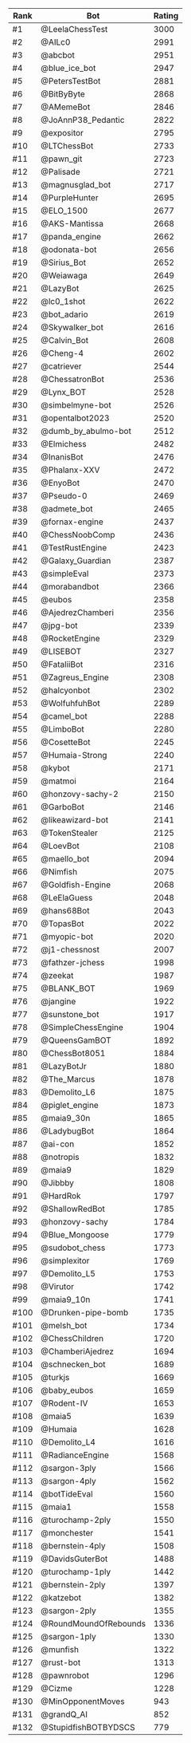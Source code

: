 Rank|Bot|Rating
---|---|---
#1|@LeelaChessTest|3000
#2|@AILc0|2991
#3|@abcbot|2951
#4|@blue_ice_bot|2947
#5|@PetersTestBot|2881
#6|@BitByByte|2868
#7|@AMemeBot|2846
#8|@JoAnnP38_Pedantic|2822
#9|@expositor|2795
#10|@LTChessBot|2733
#11|@pawn_git|2723
#12|@Palisade|2721
#13|@magnusglad_bot|2717
#14|@PurpleHunter|2695
#15|@ELO_1500|2677
#16|@AKS-Mantissa|2668
#17|@panda_engine|2662
#18|@odonata-bot|2656
#19|@Sirius_Bot|2652
#20|@Weiawaga|2649
#21|@LazyBot|2625
#22|@lc0_1shot|2622
#23|@bot_adario|2619
#24|@Skywalker_bot|2616
#25|@Calvin_Bot|2608
#26|@Cheng-4|2602
#27|@catriever|2544
#28|@ChessatronBot|2536
#29|@Lynx_BOT|2528
#30|@simbelmyne-bot|2526
#31|@opentalbot2023|2520
#32|@dumb_by_abulmo-bot|2512
#33|@Elmichess|2482
#34|@InanisBot|2476
#35|@Phalanx-XXV|2472
#36|@EnyoBot|2470
#37|@Pseudo-0|2469
#38|@admete_bot|2465
#39|@fornax-engine|2437
#40|@ChessNoobComp|2436
#41|@TestRustEngine|2423
#42|@Galaxy_Guardian|2387
#43|@simpleEval|2373
#44|@morabandbot|2366
#45|@eubos|2358
#46|@AjedrezChamberi|2356
#47|@jpg-bot|2339
#48|@RocketEngine|2329
#49|@LISEBOT|2327
#50|@FataliiBot|2316
#51|@Zagreus_Engine|2308
#52|@halcyonbot|2302
#53|@WolfuhfuhBot|2289
#54|@camel_bot|2288
#55|@LimboBot|2280
#56|@CosetteBot|2245
#57|@Humaia-Strong|2240
#58|@kybot|2171
#59|@matmoi|2164
#60|@honzovy-sachy-2|2150
#61|@GarboBot|2146
#62|@likeawizard-bot|2141
#63|@TokenStealer|2125
#64|@LoevBot|2108
#65|@maello_bot|2094
#66|@Nimfish|2075
#67|@Goldfish-Engine|2068
#68|@LeElaGuess|2048
#69|@hans68Bot|2043
#70|@TopasBot|2022
#71|@myopic-bot|2020
#72|@j1-chessnost|2007
#73|@fathzer-jchess|1998
#74|@zeekat|1987
#75|@BLANK_BOT|1969
#76|@jangine|1922
#77|@sunstone_bot|1917
#78|@SimpleChessEngine|1904
#79|@QueensGamBOT|1892
#80|@ChessBot8051|1884
#81|@LazyBotJr|1880
#82|@The_Marcus|1878
#83|@Demolito_L6|1875
#84|@piglet_engine|1873
#85|@maia9_30n|1865
#86|@LadybugBot|1864
#87|@ai-con|1852
#88|@notropis|1832
#89|@maia9|1829
#90|@Jibbby|1808
#91|@HardRok|1797
#92|@ShallowRedBot|1785
#93|@honzovy-sachy|1784
#94|@Blue_Mongoose|1779
#95|@sudobot_chess|1773
#96|@simplexitor|1769
#97|@Demolito_L5|1753
#98|@Virutor|1742
#99|@maia9_10n|1741
#100|@Drunken-pipe-bomb|1735
#101|@melsh_bot|1734
#102|@ChessChildren|1720
#103|@ChamberiAjedrez|1694
#104|@schnecken_bot|1689
#105|@turkjs|1669
#106|@baby_eubos|1659
#107|@Rodent-IV|1653
#108|@maia5|1639
#109|@Humaia|1628
#110|@Demolito_L4|1616
#111|@RadianceEngine|1568
#112|@sargon-3ply|1566
#113|@sargon-4ply|1562
#114|@botTideEval|1560
#115|@maia1|1558
#116|@turochamp-2ply|1550
#117|@monchester|1541
#118|@bernstein-4ply|1508
#119|@DavidsGuterBot|1488
#120|@turochamp-1ply|1442
#121|@bernstein-2ply|1397
#122|@katzebot|1382
#123|@sargon-2ply|1355
#124|@RoundMoundOfRebounds|1336
#125|@sargon-1ply|1330
#126|@munfish|1322
#127|@rust-bot|1313
#128|@pawnrobot|1296
#129|@Cizme|1228
#130|@MinOpponentMoves|943
#131|@grandQ_AI|852
#132|@StupidfishBOTBYDSCS|779
